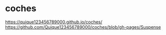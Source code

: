 # coches
https://quique123456789000.github.io/coches/
https://github.com/Quique123456789000/coches/blob/gh-pages/Suspense
